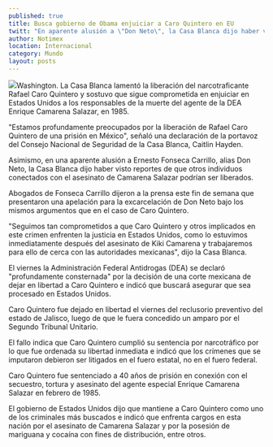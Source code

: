 ```yaml
---
published: true
title: Busca gobierno de Obama enjuiciar a Caro Quintero en EU
twitt: "En aparente alusión a \"Don Neto\", la Casa Blanca dijo haber visto reportes de que otros individuos conectados con el asesinato de Enrique Camarena podrían ser liberados."
author: Notimex
location: Internacional
category: Mundo
layout: posts
---
```


![](http://i.imgur.com/1os21CKm.jpg)Washington. La Casa Blanca lamentó la liberación del narcotraficante Rafael Caro Quintero y sostuvo que sigue comprometida en enjuiciar en Estados Unidos a los responsables de la muerte del agente de la DEA Enrique Camarena Salazar, en 1985.

"Estamos profundamente preocupados por la liberación de Rafael Caro Quintero de una prisión en México", señaló una declaración de la portavoz del Consejo Nacional de Seguridad de la Casa Blanca, Caitlin Hayden.

Asimismo, en una aparente alusión a Ernesto Fonseca Carrillo, alias Don Neto, la Casa Blanca dijo haber visto reportes de que otros individuos conectados con el asesinato de Camarena Salazar podrían ser liberados.

Abogados de Fonseca Carrillo dijeron a la prensa este fin de semana que presentaron una apelación para la excarcelación de Don Neto bajo los mismos argumentos que en el caso de Caro Quintero.

"Seguimos tan comprometidos a que Caro Quintero y otros implicados en este crimen enfrenten la justicia en Estados Unidos, como lo estuvimos inmediatamente después del asesinato de Kiki Camarena y trabajaremos para ello de cerca con las autoridades mexicanas", dijo la Casa Blanca.

El viernes la Administración Federal Antidrogas (DEA) se declaró "profundamente consternada" por la decisión de una corte mexicana de dejar en libertad a Caro Quintero e indicó que buscará asegurar que sea procesado en Estados Unidos.

Caro Quintero fue dejado en libertad el viernes del reclusorio preventivo del estado de Jalisco, luego de que le fuera concedido un amparo por el Segundo Tribunal Unitario.

El fallo indica que Caro Quintero cumplió su sentencia por narcotráfico por lo que fue ordenada su libertad inmediata e indicó que los crímenes que se imputaron debieron ser litigados en el fuero estatal, no en el fuero federal.

Caro Quintero fue sentenciado a 40 años de prisión en conexión con el secuestro, tortura y asesinato del agente especial Enrique Camarena Salazar en febrero de 1985.

El gobierno de Estados Unidos dijo que mantiene a Caro Quintero como uno de los criminales más buscados e indicó que enfrenta cargos en esta nación por el asesinato de Camarena Salazar y por la posesión de mariguana y cocaína con fines de distribución, entre otros.
